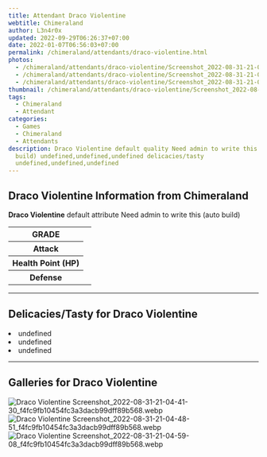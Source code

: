 ```yaml
---
title: Attendant Draco Violentine
webtitle: Chimeraland
author: L3n4r0x
updated: 2022-09-29T06:26:37+07:00
date: 2022-01-07T06:56:03+07:00
permalink: /chimeraland/attendants/draco-violentine.html
photos:
  - /chimeraland/attendants/draco-violentine/Screenshot_2022-08-31-21-04-41-30_f4fc9fb10454fc3a3dacb99dff89b568.webp
  - /chimeraland/attendants/draco-violentine/Screenshot_2022-08-31-21-04-48-51_f4fc9fb10454fc3a3dacb99dff89b568.webp
  - /chimeraland/attendants/draco-violentine/Screenshot_2022-08-31-21-04-59-08_f4fc9fb10454fc3a3dacb99dff89b568.webp
thumbnail: /chimeraland/attendants/draco-violentine/Screenshot_2022-08-31-21-04-41-30_f4fc9fb10454fc3a3dacb99dff89b568.webp
tags:
  - Chimeraland
  - Attendant
categories:
  - Games
  - Chimeraland
  - Attendants
description: Draco Violentine default quality Need admin to write this (auto
  build) undefined,undefined,undefined delicacies/tasty
  undefined,undefined,undefined
---
```


<section id="bootstrap-wrapper"><link rel="stylesheet" href="https://cdn.statically.io/gh/dimaslanjaka/Web-Manajemen/40ac3225/css/bootstrap-4.5-wrapper.css"/><h2>Draco Violentine Information from Chimeraland</h2><p><b>Draco Violentine</b> default attribute Need admin to write this (auto build)<table><tr><th>GRADE</th><td></td></tr><tr><th>Attack</th><td></td></tr><tr><th>Health Point (HP)</th><td></td></tr><tr><th>Defense</th><td></td></tr></table></p><hr/><h2>Delicacies/Tasty for Draco Violentine</h2><li class="d-flex justify-content-between">undefined </li><li class="d-flex justify-content-between">undefined </li><li class="d-flex justify-content-between">undefined </li><hr/><div id="gallery"><h2>Galleries for Draco Violentine</h2><div class="row"><div class="col-lg-6 col-12"><img src="/chimeraland/attendants/draco-violentine/Screenshot_2022-08-31-21-04-41-30_f4fc9fb10454fc3a3dacb99dff89b568.webp" alt="Draco Violentine Screenshot_2022-08-31-21-04-41-30_f4fc9fb10454fc3a3dacb99dff89b568.webp"/></div><div class="col-lg-6 col-12"><img src="/chimeraland/attendants/draco-violentine/Screenshot_2022-08-31-21-04-48-51_f4fc9fb10454fc3a3dacb99dff89b568.webp" alt="Draco Violentine Screenshot_2022-08-31-21-04-48-51_f4fc9fb10454fc3a3dacb99dff89b568.webp"/></div><div class="col-lg-6 col-12"><img src="/chimeraland/attendants/draco-violentine/Screenshot_2022-08-31-21-04-59-08_f4fc9fb10454fc3a3dacb99dff89b568.webp" alt="Draco Violentine Screenshot_2022-08-31-21-04-59-08_f4fc9fb10454fc3a3dacb99dff89b568.webp"/></div></div></div></section>